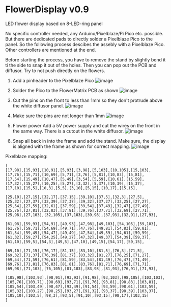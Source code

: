 # FlowerDisplay v0.9
LED flower display based on 8-LED-ring panel

No specific controller needed, any Arduino/Pixelblaze/Pi Pico etc. possible. But there are dedicated pads to directly solder a Pixelblaze Pico to the panel. So the following process descibes the assebly with a Pixelblaze Pico. Other controllers are mentioned at the end.

Before starting the process, you have to remove the stand by slightly bend it ti the side to snap it out of the holes. Then you can pop out the PCB and diffusor. Try to not push directly on the flowers.

1. Add a pinheader to the Pixelblaze Pico
![image](https://github.com/makeTVee/FlowerDisplay/assets/18531000/ace7e3d2-4ccf-4708-9c0a-27f8771aba0b)

2. Solder the Pico to the FlowerMatrix PCB as shown
![image](https://github.com/makeTVee/FlowerDisplay/assets/18531000/37f89998-03cf-426d-b277-f18d95af116c)

3. Cut the pins on the front to less than 1mm so they don't protrude above the white diffusor panel.
![image](https://github.com/makeTVee/FlowerDisplay/assets/18531000/d0e721c5-0a67-4234-834c-0bd2bc9499f6)

4. Make sure the pins are not longer than 1mm 
![image](https://github.com/makeTVee/FlowerDisplay/assets/18531000/6cd11524-f881-4f95-8b32-33dd1d0beee6)

5. Flower power
   Add a 5V power supply and cut the wires on the front in the same way. There is a cutout in the white diffusor.
![image](https://github.com/makeTVee/FlowerDisplay/assets/18531000/71438997-9fc9-4f59-b537-f96211bc0225)

7. Snap all back in into the frame and add the stand. Make sure, the display is aligned with the frame as shown for correct mapping.
![image](https://github.com/makeTVee/FlowerDisplay/assets/18531000/b9d752ae-39e3-4f05-833a-50d8bd3a0f0f)

Pixelblaze mapping:
```
[
[17,98],[15,93],[10,91],[5,93],[3,98],[5,103],[10,105],[15,103],
[17,76],[15,71],[10,69],[5,71],[3,76],[5,81],[10,83],[15,81],
[17,54],[15,49],[10,47],[5,49],[3,54],[5,59],[10,61],[15,59],
[17,32],[15,27],[10,25],[5,27],[3,32],[5,37],[10,39],[15,37],
[17,10],[15,5],[10,3],[5,5],[3,10],[5,15],[10,17],[15,15],

[25,10],[27,15],[32,17],[37,15],[39,10],[37,5],[32,3],[27,5],
[25,32],[27,37],[32,39],[37,37],[39,32],[37,27],[32,25],[27,27],
[25,54],[27,59],[32,61],[37,59],[39,54],[37,49],[32,47],[27,49],
[25,76],[27,81],[32,83],[37,81],[39,76],[37,71],[32,69],[27,71],
[25,98],[27,103],[32,105],[37,103],[39,98],[37,93],[32,91],[27,93],

[61,98],[59,93],[54,91],[49,93],[47,98],[49,103],[54,105],[59,103],
[61,76],[59,71],[54,69],[49,71],[47,76],[49,81],[54,83],[59,81],
[61,54],[59,49],[54,47],[49,49],[47,54],[49,59],[54,61],[59,59],
[61,32],[59,27],[54,25],[49,27],[47,32],[49,37],[54,39],[59,37],
[61,10],[59,5],[54,3],[49,5],[47,10],[49,15],[54,17],[59,15],

[69,10],[71,15],[76,17],[81,15],[83,10],[81,5],[76,3],[71,5],
[69,32],[71,37],[76,39],[81,37],[83,32],[81,27],[76,25],[71,27],
[69,54],[71,59],[76,61],[81,59],[83,54],[81,49],[76,47],[71,49],
[69,76],[71,81],[76,83],[81,81],[83,76],[81,71],[76,69],[71,71],
[69,98],[71,103],[76,105],[81,103],[83,98],[81,93],[76,91],[71,93],

[105,98],[103,93],[98,91],[93,93],[91,98],[93,103],[98,105],[103,103],
[105,76],[103,71],[98,69],[93,71],[91,76],[93,81],[98,83],[103,81],
[105,54],[103,49],[98,47],[93,49],[91,54],[93,59],[98,61],[103,59],
[105,32],[103,27],[98,25],[93,27],[91,32],[93,37],[98,39],[103,37],
[105,10],[103,5],[98,3],[93,5],[91,10],[93,15],[98,17],[103,15]
]
```

